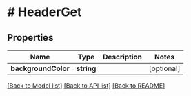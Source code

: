 # # HeaderGet

## Properties

Name | Type | Description | Notes
------------ | ------------- | ------------- | -------------
**backgroundColor** | **string** |  | [optional] 

[[Back to Model list]](../../README.md#documentation-for-models) [[Back to API list]](../../README.md#documentation-for-api-endpoints) [[Back to README]](../../README.md)


